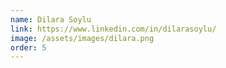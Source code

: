```yaml
---
name: Dilara Soylu 
link: https://www.linkedin.com/in/dilarasoylu/
image: /assets/images/dilara.png
order: 5
---
```

